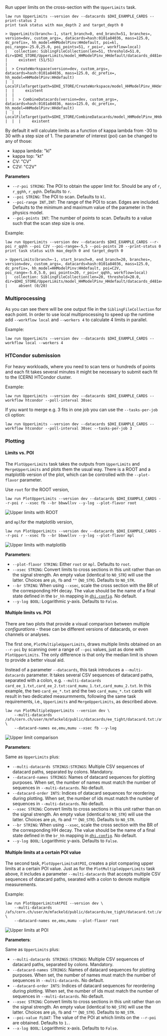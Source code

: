 Run upper limits on the cross-section with the `UpperLimits` task.

```shell hl_lines="1"
law run UpperLimits --version dev --datacards $DHI_EXAMPLE_CARDS --print-status 2
print task status with max_depth 2 and target_depth 0

> UpperLimits(branch=-1, start_branch=0, end_branch=51, branches=, version=dev, custom_args=, datacards=hash:0101a84036, mass=125.0, dc_prefix=, hh_model=HHModelPinv:HHdefault, poi=kl, poi_range=-25.0,25.0, poi_points=51, r_poi=r, workflow=local)
|   collection: SiblingFileCollection(len=51, threshold=51.0, dir=$DHI_STORE/UpperLimits/model_HHModelPinv_HHdefault/datacards_d481e43b9e/m125.0/r__kl/dev)
|     existent (51/51)
|
|  > CreateWorkspace(version=dev, custom_args=, datacards=hash:0101a84036, mass=125.0, dc_prefix=, hh_model=HHModelPinv:HHdefault)
|  |   LocalFileTarget(path=$DHI_STORE/CreateWorkspace/model_HHModelPinv_HHdefault/datacards_d481e43b9e/m125.0/dev/workspace.root)
|  |     existent
|  |
|  |  > CombineDatacards(version=dev, custom_args=, datacards=hash:0101a84036, mass=125.0, dc_prefix=, hh_model=HHModelPinv:HHdefault)
|  |  |   LocalFileTarget(path=$DHI_STORE/CombineDatacards/model_HHModelPinv_HHdefault/datacards_d481e43b9e/m125.0/dev/datacard.txt)
|  |  |     existent
```
By default it will calculate limits as a function of kappa lambda from -30 to 30 with a step size of 1.
The parameter of interest (poi) can be changed to any of those:

- kappa lambda: "kl"
- kappa top: "kt"
- CV: "CV"
- C2V: "C2V"

**Parameters**

- `--r-poi STRING`: The POI to obtain the upper limit for. Should be any of `r`, `r_gghh`, `r_qqhh`. Defaults to `r`.
- `--poi STRING`: The POI to scan. Defaults to `kl`.
- `--poi-range INT,INT`: The range of the POI to scan. Edges are included. Defaults to the minimum and maximum value of the parameter in the physics model.
- `--poi-points INT`: The number of points to scan. Defaults to a value such that the scan step size is one.

Example:

```shell hl_lines="1"
law run UpperLimits --version dev --datacards $DHI_EXAMPLE_CARDS --r-poi r_qqhh --poi C2V --poi-range=-5,5 --poi-points 20 --print-status 0
print task status with max_depth 0 and target_depth 0

> UpperLimits(branch=-1, start_branch=0, end_branch=20, branches=, version=dev, custom_args=, datacards=hash:0101a84036, mass=125.0, dc_prefix=, hh_model=HHModelPinv:HHdefault, poi=C2V, poi_range=-5.0,5.0, poi_points=20, r_poi=r_qqhh, workflow=local)
|   collection: SiblingFileCollection(len=20, threshold=20.0, dir=$DHI_STORE/UpperLimits/model_HHModelPinv_HHdefault/datacards_d481e43b9e/m125.0/r_qqhh__C2V/dev)
|     absent (0/20)
```


### Multiprocessing

As you can see there will be one output file in the `SiblingFileCollection` for each point. In order to use local multiprocessing to speed up the runtime add `--workflow local` and `--workers 4` to calculate 4 limits in parallel.

Example:

```shell hl_lines="1"
law run UpperLimits --version dev --datacards $DHI_EXAMPLE_CARDS --workflow local --workers 4
```


### HTCondor submission

For heavy workloads, where you need to scan tens or hundreds of points and each fit takes several minutes it might be necessary to submit each fit to the (CERN) HTCondor cluster.

Example:

```shell hl_lines="1"
law run UpperLimits --version dev --datacards $DHI_EXAMPLE_CARDS --workflow htcondor --poll-interval 30sec
```

If you want to merge e.g. 3 fits in one job you can use the `--tasks-per-job` cli option:

```shell hl_lines="1"
law run UpperLimits --version dev --datacards $DHI_EXAMPLE_CARDS --workflow htcondor --poll-interval 30sec --tasks-per-job 3
```


### Plotting

#### Limits vs. POI

The `PlotUpperLimits` task takes the outputs from `UpperLimits` and `MergeUpperLimits` and plots them the usual way.
There is a ROOT and a matplotlib version of the plot, which can be controlled with the `--plot-flavor` parameter.

Use `root` for the ROOT version,

```shell hl_lines="1"
law run PlotUpperLimits --version dev --datacards $DHI_EXAMPLE_CARDS --r-poi r --xsec fb --br bbwwllvv --y-log --plot-flavor root
```

![Upper limits with ROOT](../images/limits__r__kl_n51_-25.0_25.0__fb_bbwwllvv_log__root.png)

and `mpl`for the matplotlib version,

```shell hl_lines="1"
law run PlotUpperLimits --version dev --datacards $DHI_EXAMPLE_CARDS --r-poi r --xsec fb --br bbwwllvv --y-log --plot-flavor mpl
```

![Upper limits with matplotlib](../images/limits__r__kl_n51_-25.0_25.0__fb_bbwwllvv_log__mpl.png)

**Parameters**:

- `--plot-flavor STRING`: Either `root` or `mpl`. Defaults to `root`.
- `--xsec STRING`: Convert limits to cross sections in this unit rather than on the signal strength. An empty value (identical to `NO_STR`) will use the latter. Choices are `pb`, `fb` and `""` (`NO_STR`). Defaults to `NO_STR`.
- `--br STRING`: When using `--xsec`, scale the cross section with the BR of the corresponding HH decay. The value should be the name of a final state defined in the `br_hh` mapping in [`dhi.config`](https://gitlab.cern.ch/hh/tools/inference/-/blob/master/dhi/config.py). No default.
- `--y-log BOOL`: Logarithmic y-axis. Defaults to `False`.


#### Multiple limits vs. POI

There are two plots that provide a visual comparison between multiple *configurations* - these can be different versions of datacards, or even channels or analyses.

The first one, `PlotMultipleUpperLimits`, draws multiple limits obtained on an `--r-poi` by scanning over a range of `--poi` values, just as done with `PlotUpperLimits`.
The only difference is that only the median limit is shown to provide a better visual aid.

Instead of a parameter `--datacards`, this task introduces a `--multi-datacards` parameter.
It takes several CSV sequences of datacard paths, separated with a colon, e.g. `--multi-datacards card_ee_1.txt,card_ee_2.txt:card_mumu_1.txt,card_mumu_2.txt`.
In this example, the two `card_ee_*.txt` and the two `card_mumu_*.txt` cards will result in two dedicated measurmments, following the same task requirements, i.e., `UpperLimits` and `MergeUpperLimits`, as described above.

```shell hl_lines="1-3"
law run PlotMultipleUpperLimits --version dev \
    --multi-datacards /afs/cern.ch/user/m/mfackeld/public/datacards/ee_tight/datacard.txt:/afs/cern.ch/user/m/mfackeld/public/datacards/emu_tight/datacard.txt:/afs/cern.ch/user/m/mfackeld/public/datacards/mumu_tight/datacard.txt \
    --datacard-names ee,emu,mumu --xsec fb --y-log
```

![Upper limit comparison](../images/multilimits__r__kl_n51_-25.0_25.0__fb_log__root.png)

**Parameters**:

Same as `UpperLimits` plus:

- `--multi-datacards STRINGS:STRINGS`: Multiple CSV sequences of datacard paths, separated by colons. Mandatory.
- `--datacard-names STRINGS`: Names of datacard sequences for plotting purposes. When set, the number of names must match the number of sequences in `--multi-datacards`. No default.
- `--datacard-order INTS`: Indices of datacard sequences for reordering during plotting. When set, the number of ids must match the number of sequences in `--multi-datacards`. No default.
- `--xsec STRING`: Convert limits to cross sections in this unit rather than on the signal strength. An empty value (identical to `NO_STR`) will use the latter. Choices are `pb`, `fb` and `""` (`NO_STR`). Defaults to `NO_STR`.
- `--br STRING`: When using `--xsec`, scale the cross section with the BR of the corresponding HH decay. The value should be the name of a final state defined in the `br_hh` mapping in [`dhi.config`](https://gitlab.cern.ch/hh/tools/inference/-/blob/master/dhi/config.py). No default.
- `--y-log BOOL`: Logarithmic y-axis. Defaults to `False`.


#### Multiple limits at a certain POI value

The second task, `PlotUpperLimitsAtPOI`, creates a plot comparing upper limits at a certain POI value.
Just as for the `PlotMultipleUpperLimits` task above, it includes a parameter `--multi-datacards` that accepts multiple CSV sequences of datacard paths, searated with a colon to denote multiple measurements.

Example:

```shell hl_lines="1-3"
law run PlotUpperLimitsAtPOI --version dev \
    --multi-datacards /afs/cern.ch/user/m/mfackeld/public/datacards/ee_tight/datacard.txt:/afs/cern.ch/user/m/mfackeld/public/datacards/emu_tight/datacard.txt:/afs/cern.ch/user/m/mfackeld/public/datacards/mumu_tight/datacard.txt \
    --datacard-names ee,emu,mumu --plot-flavor root
```

![Upper limits at POI](../images/limitatpoi__r__kl_1.0__root.png)

**Parameters**:

Same as `UpperLimits` plus:

- `--multi-datacards STRINGS:STRINGS`: Multiple CSV sequences of datacard paths, separated by colons. Mandatory.
- `--datacard-names STRINGS`: Names of datacard sequences for plotting purposes. When set, the number of names must match the number of sequences in `--multi-datacards`. No default.
- `--datacard-order INTS`: Indices of datacard sequences for reordering during plotting. When set, the number of ids must match the number of sequences in `--multi-datacards`. No default.
- `--xsec STRING`: Convert limits to cross sections in this unit rather than on the signal strength. An empty value (identical to `NO_STR`) will use the latter. Choices are `pb`, `fb` and `""` (`NO_STR`). Defaults to `NO_STR`.
- `--poi-value FLOAT`: The value of the POI at which limits on the `--r-poi` are obtained. Defaults to `1.`.
- `--x-log BOOL`: Logarithmic x-axis. Defaults to `False`.
